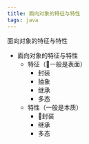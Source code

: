 ```yaml
---
title: 面向对象的特征与特性
tags: java
---
```


面向对象的特征与特性
<!-- more -->

  - 面向对象的特征与特性
    - 特征（一般是表面）
      - 封装
      - 抽象
      - 继承
      - 多态
    - 特性（一般是本质）
      - 封装
      - 继承
      - 多态